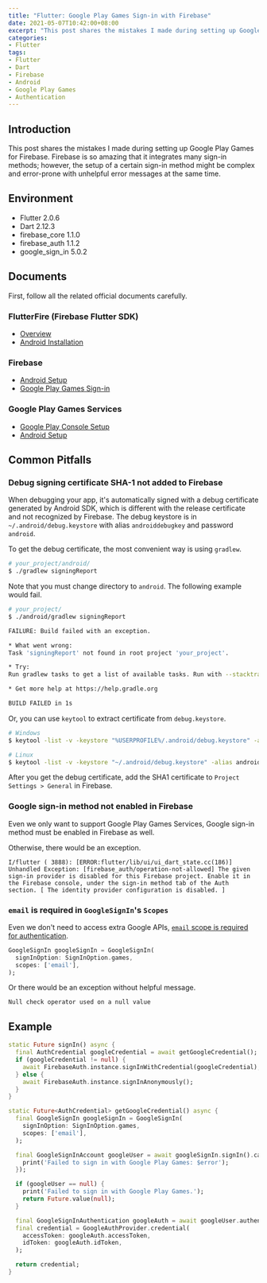 ```yaml
---
title: "Flutter: Google Play Games Sign-in with Firebase"
date: 2021-05-07T10:42:00+08:00
excerpt: "This post shares the mistakes I made during setting up Google Play Games for Firebase. Firebase is so amazing that it integrates many sign-in methods; however, the setup of a certain sign-in method might be complex and error-prone with unhelpful error messages at the same time."
categories:
- Flutter
tags:
- Flutter
- Dart
- Firebase
- Android
- Google Play Games
- Authentication
---
```


## Introduction

This post shares the mistakes I made during setting up Google Play Games for Firebase. Firebase is so amazing that it integrates many sign-in methods; however, the setup of a certain sign-in method might be complex and error-prone with unhelpful error messages at the same time.

## Environment

- Flutter 2.0.6
- Dart 2.12.3
- firebase_core 1.1.0
- firebase_auth 1.1.2
- google_sign_in 5.0.2

## Documents

First, follow all the related official documents carefully.

### FlutterFire (Firebase Flutter SDK)

- [Overview](https://firebase.flutter.dev/docs/overview/)
- [Android Installation](https://firebase.flutter.dev/docs/installation/android)

### Firebase

- [Android Setup](https://firebase.google.com/docs/android/setup)
- [Google Play Games Sign-in](https://firebase.google.com/docs/auth/android/play-games)

### Google Play Games Services

- [Google Play Console Setup](https://developers.google.com/games/services/console/enabling)
- [Android Setup](https://developers.google.com/games/services/android/quickstart#step_3_modify_your_code)

## Common Pitfalls

### Debug signing certificate SHA-1 not added to Firebase

When debugging your app, it's automatically signed with a debug certificate generated by Android SDK, which is different with the release certificate and not recognized by Firebase. The debug keystore is in `~/.android/debug.keystore` with alias `androiddebugkey` and password `android`.

To get the debug certificate, the most convenient way is using `gradlew`.

```bash
# your_project/android/
$ ./gradlew signingReport
```

Note that you must change directory to `android`. The following example would fail.

```bash
# your_project/
$ ./android/gradlew signingReport

FAILURE: Build failed with an exception.

* What went wrong:
Task 'signingReport' not found in root project 'your_project'.

* Try:
Run gradlew tasks to get a list of available tasks. Run with --stacktrace option to get the stack trace. Run with --info or --debug option to get more log output. Run with --scan to get full insights.

* Get more help at https://help.gradle.org

BUILD FAILED in 1s
```

Or, you can use `keytool` to extract certificate from `debug.keystore`.

```bash
# Windows
$ keytool -list -v -keystore "%USERPROFILE%/.android/debug.keystore" -alias androiddebugkey -storepass android -keypass android
```

```bash
# Linux
$ keytool -list -v -keystore "~/.android/debug.keystore" -alias androiddebugkey -storepass android -keypass android
```

After you get the debug certificate, add the SHA1 certificate to `Project Settings > General` in Firebase.

### Google sign-in method not enabled in Firebase

Even we only want to support Google Play Games Services, Google sign-in method must be enabled in Firebase as well.

Otherwise, there would be an exception.

```
I/flutter ( 3888): [ERROR:flutter/lib/ui/ui_dart_state.cc(186)] Unhandled Exception: [firebase_auth/operation-not-allowed] The given sign-in provider is disabled for this Firebase project. Enable it in the Firebase console, under the sign-in method tab of the Auth section. [ The identity provider configuration is disabled. ]
```

### `email` is required in `GoogleSignIn`'s `Scopes`

Even we don't need to access extra Google APIs, [`email` scope is required for authentication](https://developers.google.com/identity/protocols/oauth2/scopes#google-sign-in).

```dart
GoogleSignIn googleSignIn = GoogleSignIn(
  signInOption: SignInOption.games,
  scopes: ['email'],
);
```

Or there would be an exception without helpful message.

```
Null check operator used on a null value
```

## Example

```dart
static Future signIn() async {
  final AuthCredential googleCredential = await getGoogleCredential();
  if (googleCredential != null) {
    await FirebaseAuth.instance.signInWithCredential(googleCredential);
  } else {
    await FirebaseAuth.instance.signInAnonymously();
  }
}

static Future<AuthCredential> getGoogleCredential() async {
  final GoogleSignIn googleSignIn = GoogleSignIn(
    signInOption: SignInOption.games,
    scopes: ['email'],
  );

  final GoogleSignInAccount googleUser = await googleSignIn.signIn().catchError((error) {
    print('Failed to sign in with Google Play Games: $error');
  });

  if (googleUser == null) {
    print('Failed to sign in with Google Play Games.');
    return Future.value(null);
  }

  final GoogleSignInAuthentication googleAuth = await googleUser.authentication;
  final credential = GoogleAuthProvider.credential(
    accessToken: googleAuth.accessToken,
    idToken: googleAuth.idToken,
  );

  return credential;
}
```